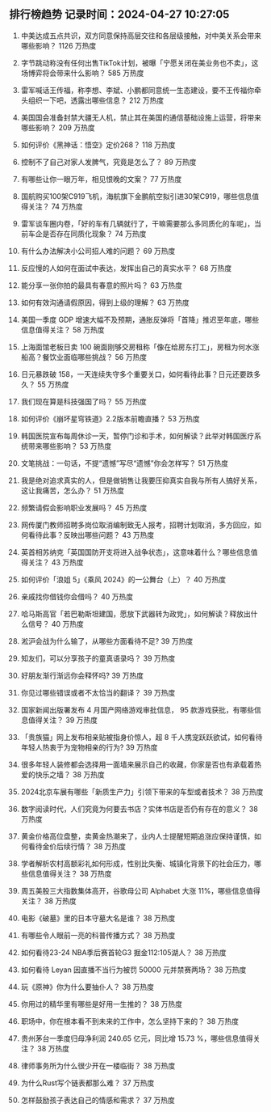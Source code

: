 
## 排行榜趋势 记录时间：2024-04-27 10:27:05
  
  1. 中美达成五点共识，双方同意保持高层交往和各层级接触，对中美关系会带来哪些影响？ 1126 万热度
    
  2. 字节跳动称没有任何出售TikTok计划，被曝「宁愿关闭在美业务也不卖」，这场博弈将会带来什么影响？ 585 万热度
    
  3. 雷军喊话王传福，称李想、李斌、小鹏都同意统一生态建设，要不王传福你牵头组织一下吧，透露出哪些信息？ 212 万热度
    
  4. 美国国会准备封禁大疆无人机，禁止其在美国的通信基础设施上运营，将带来哪些影响？ 209 万热度
    
  5. 如何评价《黑神话：悟空》定价268？ 118 万热度
    
  6. 控制不了自己对家人发脾气，究竟是怎么了？ 89 万热度
    
  7. 有哪些让你一眼万年，相见恨晚的文案？ 77 万热度
    
  8. 国航购买100架C919飞机，海航旗下金鹏航空拟引进30架C919，哪些信息值得关注？ 74 万热度
    
  9. 雷军谈车圈内卷，「好的车有几辆就行了，干嘛需要那么多同质化的车呢」，当前车企是否存在同质化现象？ 74 万热度
    
  10. 有什么办法解决小公司招人难的问题？ 69 万热度
    
  11. 反应慢的人如何在面试中表达，发挥出自己的真实水平？ 68 万热度
    
  12. 能分享一张你拍的最具有春意的照片吗？ 63 万热度
    
  13. 如何有效沟通请假原因，得到上级的理解？ 63 万热度
    
  14. 美国一季度 GDP 增速大幅不及预期，通胀反弹将「首降」推迟至年底，哪些信息值得关注？ 58 万热度
    
  15. 上海面馆老板日卖 100 碗面刚够交房租称「像在给房东打工」，房租为何水涨船高？餐饮业面临哪些挑战？ 56 万热度
    
  16. 日元暴跌破 158，一天连续失守多个重要关口，如何看待此事？日元还要跌多久？ 55 万热度
    
  17. 我们现在算是科技强国了吗？ 55 万热度
    
  18. 如何评价《崩坏星穹铁道》2.2版本前瞻直播？ 53 万热度
    
  19. 韩国医院宣布每周休诊一天，暂停门诊和手术，如何解读？此举对韩国医疗系统带来哪些影响？ 53 万热度
    
  20. 文笔挑战：一句话，不提“遗憾”写尽“遗憾”你会怎样写？ 51 万热度
    
  21. 我是绝对追求真实的人，但是做销售让我要压抑真实自我与所有人搞好关系，这让我痛苦，怎么办？ 51 万热度
    
  22. 频繁请假会影响职业发展吗？ 45 万热度
    
  23. 网传厦门教师招聘多岗位取消编制致无人报考，招聘计划取消，多方回应，如何看待此事？反映出哪些问题？ 43 万热度
    
  24. 英首相苏纳克「英国国防开支将进入战争状态」，这意味着什么？哪些信息值得关注？ 43 万热度
    
  25. 如何评价「浪姐 5」《乘风 2024》的一公舞台（上）？ 40 万热度
    
  26. 亲戚找你借钱你会借吗？ 40 万热度
    
  27. 哈马斯高官「若巴勒斯坦建国，愿放下武器转为政党」，如何解读？释放出什么信号？ 40 万热度
    
  28. 淞沪会战为什么输了，从哪些方面看待不足? 39 万热度
    
  29. 知友们，可以分享孩子的童真语录吗？ 39 万热度
    
  30. 好朋友渐行渐远你会释怀吗? 39 万热度
    
  31. 你见过哪些错误或者不太恰当的翻译？ 39 万热度
    
  32. 国家新闻出版署发布 4 月国产网络游戏审批信息， 95 款游戏获批，有哪些信息值得关注？ 39 万热度
    
  33. 「贵族猫」网上发布相亲贴被指身价惊人，超 8 千人携宠跃跃欲试，如何看待年轻人热衷于为宠物相亲的行为? 39 万热度
    
  34. 很多年轻人装修都会选择用一面墙来展示自己的收藏，你家是否也有承载着热爱的快乐之墙？ 38 万热度
    
  35. 2024北京车展有哪些「新质生产力」引领下带来的车型或者技术？ 38 万热度
    
  36. 数字阅读时代，人们究竟为何要去书店？实体书店是否仍有存在的意义？ 38 万热度
    
  37. 黄金价格高位盘整，卖黄金热潮来了，业内人士提醒短期追涨应保持谨慎，如何看待金价后续行情？ 38 万热度
    
  38. 学者解析农村高额彩礼如何形成，性别比失衡、城镇化背景下的社会压力，哪些信息值得关注？ 38 万热度
    
  39. 周五美股三大指数集体高开，谷歌母公司 Alphabet 大涨 11%，哪些信息值得关注？ 38 万热度
    
  40. 电影《破墓》里的日本守墓大名是谁？ 38 万热度
    
  41. 有哪些令人眼前一亮的科普传播方式？ 38 万热度
    
  42. 如何看待23-24 NBA季后赛首轮G3 掘金112:105湖人？ 38 万热度
    
  43. 如何看待 Leyan 因直播不当行为被罚 50000 元并禁赛两场？ 38 万热度
    
  44. 玩《原神》你为什么要抽仆人？ 38 万热度
    
  45. 你用过的精华里有哪些是好用一生推的？ 38 万热度
    
  46. 职场中，你在根本看不到未来的工作中，怎么坚持下来的？ 38 万热度
    
  47. 贵州茅台一季度归母净利润 240.65 亿元，同比增 15.73 %，哪些信息值得关注？ 38 万热度
    
  48. 律师事务所为什么很少开在一楼临街？ 38 万热度
    
  49. 为什么Rust写个链表都那么难？ 37 万热度
    
  50. 怎样鼓励孩子表达自己的情感和需求？ 37 万热度
    